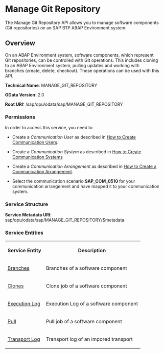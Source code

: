 <!-- loio0882b7f82736431d8b145913af17b532 -->

# Manage Git Repository

The Manage Git Repository API allows you to manage software components \(Git repositories\) on an SAP BTP ABAP Environment system.



<a name="loio0882b7f82736431d8b145913af17b532__section_nn5_vg4_bpb"/>

## Overview

On an ABAP Environment system, software components, which represent Git repositories, can be controlled with Git operations. This includes cloning to an ABAP Environment system, pulling updates and working with branches \(create, delete, checkout\). These operations can be used with this API.

**Technical Name**: MANAGE\_GIT\_REPOSITORY

**OData Version**: 2.0

**Root URI:** /sap/opu/odata/sap/MANAGE\_GIT\_REPOSITORY





### Permissions

In order to access this service, you need to:

-   Create a *Communication User* as described in [How to Create Communication Users](../50-administration-and-ops/how-to-create-communication-users-0377ade.md).

-   Create a *Communication System* as described in [How to Create Communication Systems](../50-administration-and-ops/how-to-create-communication-systems-c2234ac.md)
-   Create a *Communication Arrangement* as described in [How to Create a Communication Arrangement](../50-administration-and-ops/how-to-create-a-communication-arrangement-a0771f6.md).

-   Select the communication scenario **SAP\_COM\_0510** for your communication arrangement and have mapped it to your communication system.



### Service Structure

**Service Metadata URI**: sap/opu/odata/sap/MANAGE\_GIT\_REPOSITORY/$metadata



### Service Entities

<a name="loio0882b7f82736431d8b145913af17b532__table_dqx_vkx_cpb"/>


<table>
<tr>
<th valign="top">

Service Entity



</th>
<th valign="top">

Description



</th>
</tr>
<tr>
<td valign="top">

[Branches](branches-bbaf3c1.md)



</td>
<td valign="top">

Branches of a software component



</td>
</tr>
<tr>
<td valign="top">

[Clones](clones-9cfbb42.md)



</td>
<td valign="top">

Clone job of a software component



</td>
</tr>
<tr>
<td valign="top">

[Execution Log](execution-log-3c1ec56.md)



</td>
<td valign="top">

Execution Log of a software component



</td>
</tr>
<tr>
<td valign="top">

[Pull](pull-3198c2a.md)



</td>
<td valign="top">

Pull job of a software component



</td>
</tr>
<tr>
<td valign="top">

[Transport Log](transport-log-ed88be1.md)



</td>
<td valign="top">

Transport log of an impored transport



</td>
</tr>
</table>

